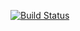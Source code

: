 [![Build Status](https://travis-ci.org/elos/dawn.svg?branch=master)](https://travis-ci.org/elos/dawn)

